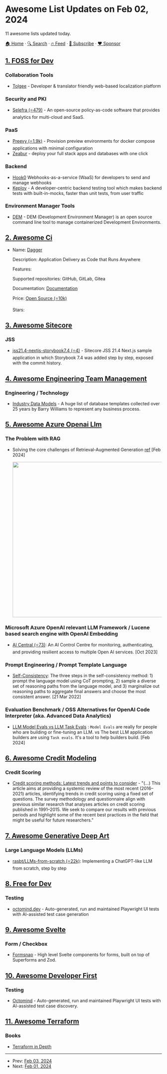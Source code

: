 # Awesome List Updates on Feb 02, 2024

11 awesome lists updated today.

[🏠 Home](/README.md) · [🔍 Search](https://www.trackawesomelist.com/search/) · [🔥 Feed](https://www.trackawesomelist.com/rss.xml) · [📮 Subscribe](https://trackawesomelist.us17.list-manage.com/subscribe?u=d2f0117aa829c83a63ec63c2f&id=36a103854c) · [❤️  Sponsor](https://github.com/sponsors/theowenyoung)



## [1. FOSS for Dev](/content/tvvocold/FOSS-for-Dev/README.md)

### Collaboration Tools

*   [Tolgee](https://tolgee.io) - Developer & translator friendly web-based localization platform

### Security and PKI

*   [Selefra (⭐479)](https://github.com/selefra/selefra) - An open-source policy-as-code software that provides analytics for multi-cloud and SaaS.

### PaaS

*   [Preevy (⭐1.9k)](https://github.com/livecycle/preevy) - Provision preview environments for docker compose applications with minimal configuration
*   [Zeabur](https://zeabur.com) - deploy your full stack apps and databases with one click

### Backend

*   [Hook0](https://www.hook0.com/) Webhooks-as-a-service (WaaS) for developers to send and manage webhooks
*   [Keploy](https://www.keploy.io/) - A  developer-centric backend testing tool which makes backend tests with built-in-mocks, faster than unit tests, from user traffic

### Environment Manager Tools

*   [DEM](https://axemsolutions.io/dem_doc/index.html) - DEM (Development Environment Manager) is an open source command line tool to manage containerized Development Environments.

## [2. Awesome Ci](/content/ligurio/awesome-ci/README.md)

- Name: [Dagger](https://dagger.io/)

  Description: Application Delivery as Code that Runs Anywhere

  Features: 

  Supported repositories: GitHub, GitLab, Gitea

  Documentation: [Documentation](https://docs.dagger.io/)

  Price: [Open Source (⭐10k)](https://github.com/dagger/dagger)

  Stars: 



## [3. Awesome Sitecore](/content/MartinMiles/awesome-sitecore/README.md)

### JSS

*   [jss21.4-nextjs-storybook7.4 (⭐4)](https://github.com/jflheureux/jss21.4-nextjs-storybook7.4) - Sitecore JSS 21.4 Next.js sample application in which Storybook 7.4 was added step by step, exposed with the commit history.

## [4. Awesome Engineering Team Management](/content/kdeldycke/awesome-engineering-team-management/README.md)

### Engineering / Technology

*   [Industry Data Models](https://web.archive.org/web/20220330034214/http://databaseanswers.org/data_models/) - A huge list of database templates collected over 25 years by Barry Williams to represent any business process.

## [5. Awesome Azure Openai Llm](/content/kimtth/awesome-azure-openai-llm/README.md)

### **The Problem with RAG**

*   Solving the core challenges of Retrieval-Augmented Generation [ref](https://towardsdatascience.com/12-rag-pain-points-and-proposed-solutions-43709939a28c) \[Feb 2024]

    <img src="https://github.com/kimtth/awesome-azure-openai-llm/raw/main/files/rag-12-pain-points-solutions.jpg" width="500">

### **Microsoft Azure OpenAI relevant LLM Framework** / **Lucene based search engine with OpenAI Embedding**

*   [AI Central (⭐73)](https://github.com/microsoft/AICentral): An AI Control Centre for monitoring, authenticating, and providing resilient access to multiple Open AI services. \[Oct 2023]

### **Prompt Engineering** / **Prompt Template Language**

*   [Self-Consistency](https://arxiv.org/abs/2203.11171): The three steps in the self-consistency method: 1) prompt the language model using CoT prompting, 2) sample a diverse set of reasoning paths from the language model, and 3) marginalize out reasoning paths to aggregate final answers and choose the most consistent answer. \[21 Mar 2022]

### **Evaluation Benchmark** / **OSS Alternatives for OpenAI Code Interpreter (aka. Advanced Data Analytics)**

*   [LLM Model Evals vs LLM Task Evals](https://x.com/aparnadhinak/status/1752763354320404488)
    : `Model Evals` are really for people who are building or fine-tuning an LLM. vs The best LLM application builders are using `Task evals`. It's a tool to help builders build. \[Feb 2024]

## [6. Awesome Credit Modeling](/content/mourarthur/awesome-credit-modeling/README.md)

### Credit Scoring

*   [Credit scoring methods: Latest trends and points to consider](https://www.sciencedirect.com/science/article/pii/S2405918822000095) - "(...) This article aims at providing a systemic review of the most recent (2016–2021) articles, identifying trends in credit scoring using a fixed set of questions. The survey methodology and questionnaire align with previous similar research that analyses articles on credit scoring published in 1991–2015. We seek to compare our results with previous periods and highlight some of the recent best practices in the field that might be useful for future researchers."

## [7. Awesome Generative Deep Art](/content/filipecalegario/awesome-generative-deep-art/README.md)

### Large Language Models (LLMs)

*   [rasbt/LLMs-from-scratch (⭐22k)](https://github.com/rasbt/LLMs-from-scratch): Implementing a ChatGPT-like LLM from scratch, step by step

## [8. Free for Dev](/content/ripienaar/free-for-dev/README.md)

### Testing

*   [octomind.dev](https://www.octomind.dev/) - Auto-generated, run and maintained Playwright UI tests with AI-assisted test case generation

## [9. Awesome Svelte](/content/TheComputerM/awesome-svelte/README.md)

### Form / Checkbox

*   [Formsnap](https://www.formsnap.dev/docs/introduction) - High level Svelte components for forms, built on top of Superforms and Zod.

## [10. Awesome Developer First](/content/agamm/awesome-developer-first/README.md)

### Testing

*   [Octomind](https://www.octomind.dev/) -  Auto-generated, run and maintained Playwright UI tests with AI-assisted test case discovery.

## [11. Awesome Terraform](/content/shuaibiyy/awesome-terraform/README.md)

### Books

*   [Terraform in Depth](https://www.manning.com/books/terraform-in-depth)

---

- Prev: [Feb 03, 2024](/content/2024/02/03/README.md)
- Next: [Feb 01, 2024](/content/2024/02/01/README.md)
